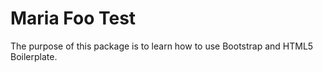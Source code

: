 Maria Foo Test
==============

The purpose of this package is to learn how to use Bootstrap and HTML5 Boilerplate. 